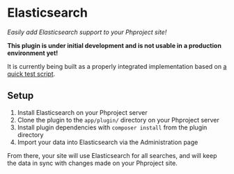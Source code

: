 # Elasticsearch

*Easily add Elasticsearch support to your Phproject site!*

**This plugin is under initial development and is not usable in a production environment yet!**

It is currently being built as a properly integrated implementation based on [a quick test script](https://gist.github.com/Alanaktion/0730bd63bdeeeeb77693d354e1e47ce4).

## Setup

1. Install Elasticsearch on your Phproject server
2. Clone the plugin to the `app/plugin/` directory on your Phproject server
3. Install plugin dependencies with `composer install` from the plugin directory
4. Import your data into Elasticsearch via the Administration page

From there, your site will use Elasticsearch for all searches, and will keep the data in sync with changes made on your Phproject site.
